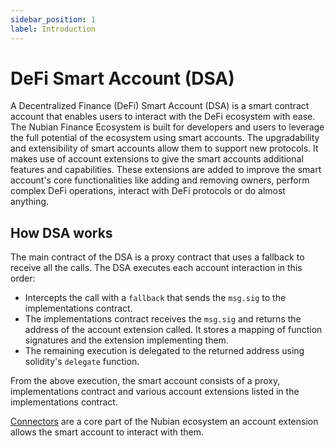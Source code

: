 ```yaml
---
sidebar_position: 1
label: Introduction
---
```


# DeFi Smart Account \(DSA\)

A Decentralized Finance \(DeFi\) Smart Account \(DSA\) is a smart contract account that enables users to interact with the DeFi ecosystem with ease. The Nubian Finance Ecosystem is built for developers and users to leverage the full potential of the ecosystem using smart accounts. The upgradability and extensibility of smart accounts allow them to support new protocols. It makes use of account extensions to give the smart accounts additional features and capabilities. These extensions are added to improve the smart account's core functionalities like adding and removing owners, perform complex DeFi operations, interact with DeFi protocols or do almost anything.

## How DSA works

The main contract of the DSA is a proxy contract that uses a fallback to receive all the calls. The DSA executes each account interaction in this order:

* Intercepts the call with a `fallback` that sends the `msg.sig` to the implementations contract.
* The implementations contract receives the `msg.sig` and returns the address of the account extension called. It stores a mapping of function signatures and the extension implementing them.
* The remaining execution is delegated to the returned address using solidity's `delegate` function.

From the above execution, the smart account consists of a proxy, implementations contract and various account extensions listed in the implementations contract.

[Connectors](../connectors/) are a core part of the Nubian ecosystem an account extension allows the smart account to interact with them.

